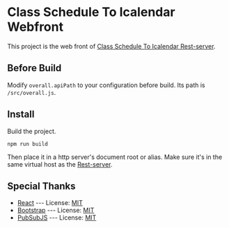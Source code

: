 # Class Schedule To Icalendar Webfront

This project is the web front of [Class Schedule To Icalendar Rest-server](https://github.com/leafee98/class-schedule-to-icalendar-restserver).

## Before Build

Modify `overall.apiPath` to your configuration before build. Its path is `/src/overall.js`.

## Install

Build the project.

```
npm run build
```

Then place it in a http server's document root or alias. Make sure it's in the same virtual host as the [Rest-server](https://github.com/leafee98/class-schedule-to-icalendar-restserver).

## Special Thanks

- [React](https://github.com/facebook/react) --- License: [MIT](https://github.com/facebook/react/blob/master/LICENSE)
- [Bootstrap](https://github.com/twbs/bootstrap) --- License: [MIT](https://github.com/twbs/bootstrap/blob/main/LICENSE)
- [PubSubJS](https://github.com/mroderick/PubSubJS) --- License: [MIT](https://github.com/mroderick/PubSubJS/blob/master/LICENSE.md)
